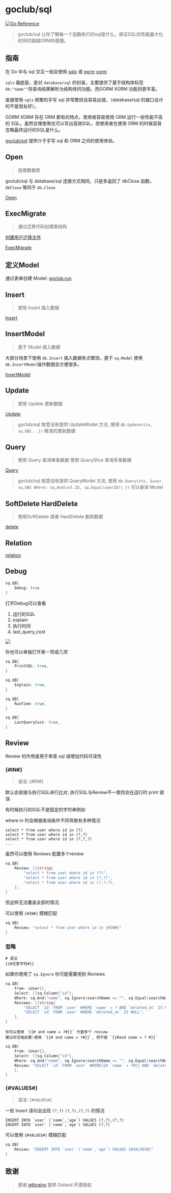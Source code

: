 # goclub/sql
[![Go Reference](https://pkg.go.dev/badge/github.com/goclub/sql.svg)](https://pkg.go.dev/github.com/goclub/sql)


> goclub/sql 让你了解每一个函数执行的sql是什么，保证SQL的性能最大化的同时超越ORM的便捷。

## 指南

在 Go 中与 sql 交互一般会使用 [sqlx](https://github.com/jmoiron/sqlx) 或 [gorm](http://gorm.io/) [xorm](https://xorm.io/zh/)

`sqlx` 偏底层，是对 `database/sql` 的封装，主要提供了基于结构体标签 `db:"name""`将查询结果解析为结构体的功能。而GORM XORM 功能则更丰富。

直接使用 `sqlx` 频繁的手写 sql 非常繁琐且容易出错。（database/sql 的接口设计的不是很友好）。

GORM XORM 存在 ORM 都有的特点，使用者容易使用 ORM 运行一些性能不高的 SQL。虽然合理使用也可以写出高效SQL，但使用者在使用 ORM 的时候容易忽略最终运行的SQL是什么。

[goclub/sql](https://github.com/goclub/sql) 提供介于手写 sql 和 ORM 之间的使用体验。


## Open

> 连接数据库

goclub/sql 与 database/sql 连接方式相同，只是多返回了 dbClose 函数。 `dbClose` 等同于 `db.Close`

[Open](./example/internal/connect/main.go?embed)


## ExecMigrate

> 通过迁移代码创建表结构 

[创建用户迁移文件](./example/internal/migrate/migrate/20201004160444_user.go?embed)

[ExecMigrate](./example/internal/migrate/main.go?embed)

## 定义Model

通过表单创建 Model: [goclub.run](https://goclub.run/?k=model)

## Insert

> 使用 Insert 插入数据

[Insert](./example/internal/insert/main.go?embed)

## InsertModel

> 基于 Model 插入数据

大部分场景下使用 `db.Insert` 插入数据有点繁琐。基于 `sq.Model` 使用 `db.InsertModel`操作数据会方便很多。

[InsertModel](./example/internal/insert_model/main.go?embed)


## Update

> 使用 Update 更新数据

[Update](./example/internal/update/main.go?embed)

> goclub/sql 故意没有提供 UpdateModel 方法, 使用 `db.Update(ctx, sq.QB{...})` 精准的更新数据

## Query 

> 使用 Query 查询单条数据
> 使用 QuerySlice 查询多条数据

[Query](./example/internal/query/main.go?embed)

> goclub/sql 故意没有提供 QueryModel 方法, 使用 `db.Query(ctx, &user, sq.QB{ Where: sq.And(col.ID, sq.Equal(userID)) })` 可以查询 Model
 
## SoftDelete HardDelete

> 使用SoftDelete 或者 HardDelete 删除数据 

[delete](./example/internal/delete/main.go?embed)

## Relation

[relation](./example/internal/relation/main.go?embed)

## Debug

```go
sq.QB{
	Debug: true
}
```

打开Debug可以查看

1. 运行的SQL
1. explain
1. 执行时间
1. last_query_cost

![](./media/debug.png)

你也可以单独打开某一项或几项

```go
sq.QB{
    PrintSQL: true,
}

sq.QB{
    Explain: true,
}

sq.QB{
    RunTime: true,
}

sq.QB{
    LastQueryCost: true,
}
```

## Review

Review 的作用是用于审查 sql 或增加代码可读性

### {#IN#}

> 语法: {#IN#}

默认会直接与执行SQL进行比对, 执行SQL与Review不一致则会在运行时 print 错误.

有时候执行的SQL不是固定的字符串例如

where in 时会根据查询条件不同导致有多种情况
```
select * from user where id in (?)
select * from user where id in (?,?)
select * from user where id in (?,?,?)
...

```
虽然可以使用 Reviews 配置多个review
```go
sq.QB{
    Review: []string{
    	"select * from user where id in (?)",
    	"select * from user where id in (?,?)",
		"select * from user where id in (?,?,?),
    },
}
```

但这样无法覆盖全部的情况.

可以使用 `{#IN#}` 模糊匹配
```go
sq.QB{
    Review: "select * from user where id in {#IN#}"
}
```
### 忽略

```
# 语法
{{#任意字符#}}
```
 
如果你使用了 `sq.Ignore` 你可能需要用到 Reviews

```go
sq.QB{
    From: &User{},
    Select: []sq.Column{"id"},
    Where: sq.And("name", sq.Ignore(searchName == "", sq.Equal(searchName))),
    Reviews: []string{
        "SELECT `id` FROM `user` WHERE `name` = ? AND `deleted_at` IS NULL",
        "SELECT `id` FROM `user` WHERE `deleted_at` IS NULL",
    },
}
```

```
你可以使用 `{{# and name = ?#}}` 代替多个 review
建议将空格前置:使用 `{{# and name = ?#}}`, 而不是 `{{#and name = ? #}}`
```

```go
sq.QB{
    From: &User{},
    Select: []sq.Column{"id"},
    Where: sq.And("name", sq.Ignore(searchName == "", sq.Equal(searchName))),
    Review: "SELECT `id` FROM `user` WHERE{{# `name` = ?#}} AND `deleted_at` IS NULL",
    },
}
```

### {#VALUES#}

> 语法: `{#VALUES#}`

一些 Insert 语句会出现 `(?,?)` `(?,?),(?,?)` 的情况

```
INSERT INTO `user` (`name`,`age`) VALUES (?,?),(?,?)
INSERT INTO `user` (`name`,`age`) VALUES (?,?)
```

可以使用 `{#VALUES#}` 模糊匹配

```go
sq.QB{
    Review: "INSERT INTO `user` (`name`,`age`) VALUES {#VALUES#}"
}
```

## 致谢

> 感谢 [jetbrains](https://jb.gg/OpenSource) 提供 Goland 开源授权

